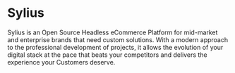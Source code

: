 # Sylius 
Sylius is an Open Source Headless eCommerce Platform for mid-market and enterprise brands that need custom solutions. With a modern approach to the professional development of projects, it allows the evolution of your digital stack at the pace that beats your competitors and delivers the experience your Customers deserve.